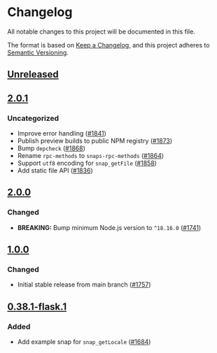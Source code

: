 # Changelog
All notable changes to this project will be documented in this file.

The format is based on [Keep a Changelog](https://keepachangelog.com/en/1.0.0/),
and this project adheres to [Semantic Versioning](https://semver.org/spec/v2.0.0.html).

## [Unreleased]

## [2.0.1]
### Uncategorized
- Improve error handling ([#1841](https://github.com/MetaMask/snaps-skunkworks.git/pull/1841))
- Publish preview builds to public NPM registry ([#1873](https://github.com/MetaMask/snaps-skunkworks.git/pull/1873))
- Bump `depcheck` ([#1868](https://github.com/MetaMask/snaps-skunkworks.git/pull/1868))
- Rename `rpc-methods` to `snaps-rpc-methods` ([#1864](https://github.com/MetaMask/snaps-skunkworks.git/pull/1864))
- Support `utf8` encoding for `snap_getFile` ([#1858](https://github.com/MetaMask/snaps-skunkworks.git/pull/1858))
- Add static file API ([#1836](https://github.com/MetaMask/snaps-skunkworks.git/pull/1836))

## [2.0.0]
### Changed
- **BREAKING:** Bump minimum Node.js version to `^18.16.0` ([#1741](https://github.com/MetaMask/snaps/pull/1741))

## [1.0.0]
### Changed
- Initial stable release from main branch ([#1757](https://github.com/MetaMask/snaps/pull/1757))

## [0.38.1-flask.1]
### Added
- Add example snap for `snap_getLocale` ([#1684](https://github.com/MetaMask/snaps/pull/1684))

[Unreleased]: https://github.com/MetaMask/snaps-skunkworks.git/compare/@metamask/get-locale-example-snap@2.0.1...HEAD
[2.0.1]: https://github.com/MetaMask/snaps-skunkworks.git/compare/@metamask/get-locale-example-snap@2.0.0...@metamask/get-locale-example-snap@2.0.1
[2.0.0]: https://github.com/MetaMask/snaps-skunkworks.git/compare/@metamask/get-locale-example-snap@1.0.0...@metamask/get-locale-example-snap@2.0.0
[1.0.0]: https://github.com/MetaMask/snaps-skunkworks.git/compare/@metamask/get-locale-example-snap@0.38.1-flask.1...@metamask/get-locale-example-snap@1.0.0
[0.38.1-flask.1]: https://github.com/MetaMask/snaps-skunkworks.git/releases/tag/@metamask/get-locale-example-snap@0.38.1-flask.1
